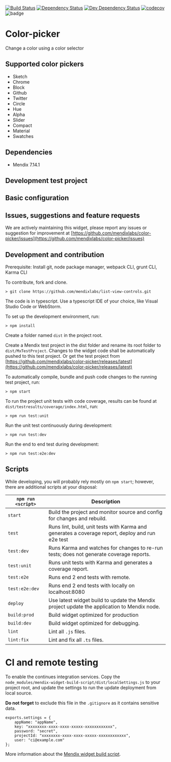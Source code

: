 [![Build Status](https://travis-ci.org/mendixlabs/color-picker.svg?branch=master)](https://travis-ci.org/mendixlabs/color-picker)
[![Dependency Status](https://david-dm.org/mendixlabs/color-picker.svg)](https://david-dm.org/mendixlabs/color-picker)
[![Dev Dependency Status](https://david-dm.org/mendixlabs/color-picker.svg#info=devDependencies)](https://david-dm.org/mendixlabs/color-picker#info=devDependencies)
[![codecov](https://codecov.io/gh/mendixlabs/color-picker/branch/master/graph/badge.svg)](https://codecov.io/gh/mendixlabs/color-picker)
![badge](https://img.shields.io/badge/mendix-7.14.1-green.svg)


# Color-picker
Change a color using a color selector

## Supported color pickers
* Sketch
* Chrome
* Block
* Github
* Twitter
* Circle
* Hue
* Alpha
* Slider
* Compact
* Material
* Swatches

## Dependencies
* Mendix 7.14.1

## Development test project

## Basic configuration


## Issues, suggestions and feature requests
We are actively maintaining this widget, please report any issues or suggestion for improvement at [https://github.com/mendixlabs/color-picker/issues](https://github.com/mendixlabs/color-picker/issues)

## Development and contribution
Prerequisite: Install git, node package manager, webpack CLI, grunt CLI, Karma CLI

To contribute, fork and clone.

    > git clone https://github.com/mendixlabs/list-view-controls.git

The code is in typescript. Use a typescript IDE of your choice, like Visual Studio Code or WebStorm.

To set up the development environment, run:

    > npm install

Create a folder named `dist` in the project root.

Create a Mendix test project in the dist folder and rename its root folder to `dist/MxTestProject`. Changes to the widget code shall be automatically pushed to this test project.
Or get the test project from [https://github.com/mendixlabs/color-picker/releases/latest](https://github.com/mendixlabs/color-picker/releases/latest)

To automatically compile, bundle and push code changes to the running test project, run:

    > npm start

To run the project unit tests with code coverage, results can be found at `dist/testresults/coverage/index.html`, run:

    > npm run test:unit

Run the unit test continuously during development:

    > npm run test:dev

Run the end to end test during development:

    > npm run test:e2e:dev

## Scripts
While developing, you will probably rely mostly on `npm start`; however, there are additional scripts at your disposal:

|`npm run <script>`|Description|
|------------------|-----------|
|`start`|Build the project and monitor source and config for changes and rebuild.|
|`test`|Runs lint, build, unit tests with Karma and generates a coverage report, deploy and run e2e test|
|`test:dev`|Runs Karma and watches for changes to re-run tests; does not generate coverage reports.|
|`test:unit`|Runs unit tests with Karma and generates a coverage report.|
|`test:e2e`|Runs end 2 end tests with remote.|
|`test:e2e:dev`|Runs end 2 end tests with locally on localhost:8080|
|`deploy`|Use latest widget build to update the Mendix project update the application to Mendix node.|
|`build:prod`|Build widget optimized for production|
|`build:dev`|Build widget optimized for debugging.|
|`lint`|Lint all `.js` files.|
|`lint:fix`|Lint and fix all `.ts` files.|

# CI and remote testing
To enable the continues integration services.
Copy the `node_modules/mendix-widget-build-script/dist/localSettings.js`
 to your project root, and update the settings to run the update deployment from local source.

**Do not forget** to exclude this file in the `.gitignore` as it contains sensitive data.
```
exports.settings = {
    appName: "appName",
    key: "xxxxxxxx-xxxx-xxxx-xxxxx-xxxxxxxxxxxx",
    password: "secret",
    projectId: "xxxxxxxx-xxxx-xxxx-xxxxx-xxxxxxxxxxxx",
    user: "ci@example.com"
};
```

More information about the [Mendix widget build script](https://github.com/FlockOfBirds/mendix-widget-build-script).

